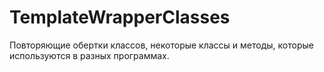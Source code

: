 # TemplateWrapperClasses<br>
Повторяющие обертки классов, некоторые классы и методы, которые используются в разных программах.
